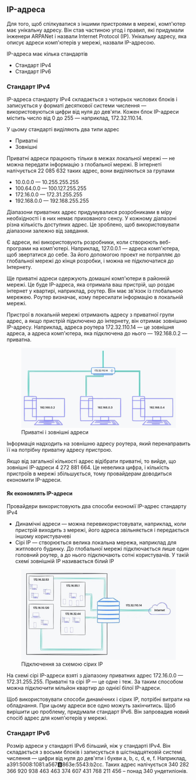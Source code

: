 ## IP-адреса

Для того, щоб спілкуватися з іншими пристроями в мережі, комп'ютер має унікальну адресу. Він став частиною угод і правил, які придумали інженери ARPANet і назвали Internet Protocol (IP). Унікальну адресу, яка описує адреси комп'ютерів у мережі, назвали IP-адресою.

IP-адреса має кілька стандартів

-   Стандарт IPv4
-   Стандарт IPv6

### Стандарт IPv4

IP-адреса стандарту IPv4 складається з чотирьох числових блоків і записується у форматі десяткової системи числення — використовуються цифри від нуля до дев'яти. Кожен блок IP-адреси містить число від 0 до 255 — наприклад, 172.32.110.14.

У цьому стандарті виділяють два типи адрес

-   Приватні
-   Зовнішні

Приватні адреси працюють тільки в межах локальної мережі — не можна передати інформацію з глобальної мережі. В інтернеті налічується 22 085 632 таких адрес, вони виділяються за групами

-   10.0.0.0 — 10.255.255.255
-   100.64.0.0 — 100.127.255.255
-   172.16.0.0 — 172.31.255.255
-   192.168.0.0 — 192.168.255.255

Діапазони приватних адрес придумувалися розробниками в міру необхідності і в них немає прихованого сенсу. У кожному діапазоні різна кількість доступних адрес. Це зроблено, щоб використовувати діапазони залежно від завдання.

Є адреси, які використовують розробники, коли створюють веб-програми на комп'ютері. Наприклад, 127.0.0.1 — адреса комп'ютера, щоб звертатися до себе. За його допомогою проект не потрапляє до глобальної мережі до кінця розробки, і можна не підключатися до Інтернету.

Ще приватні адреси одержують домашні комп'ютери в районній мережі. Це буде IP-адреса, яка отримала ваш пристрій, що роздає інтернет у квартирі, наприклад, роутер. Він має зв'язок із глобальною мережею. Роутер визначає, кому пересилати інформацію в локальній мережі.

Пристрої в локальній мережі отримають адресу з приватної групи адрес, а якщо пристрій підключено до інтернету, він отримає зовнішню IP-адресу. Наприклад, адреса роутера 172.32.110.14 — це зовнішня адреса, а адреса комп'ютера, яка підключена до нього — 192.168.0.2 — приватна.

<figure>
    <img src="./_images/image_processing-7.jpg" style="width: 700px" />
    <figcaption>Приватні і зовнішні адреси</figcaption>
</figure>

Інформація надходить на зовнішню адресу роутера, який перенаправить її на потрібну приватну адресу пристрою.

Якщо від загальної кількості адрес відібрати приватні, то вийде, що зовнішні IP-адреси 4 272 881 664. Це невелика цифра, і кількість пристроїв в мережі збільшується, тому провайдерам доводиться економити IP-адреси.

#### Як економлять IP-адреси

Провайдери використовують два способи економії IP-адрес стандарту IPv4

-   Динамічні адреси — можна перевикористовувати, наприклад, коли пристрій виходить з мережі, його адреса звільняється і передається іншому користувачеві
-   Сірі IP — створюється велика локальна мережа, наприклад для житлового будинку. До глобальної мережі підключається лише один головний роутер, а до нього підключають сотні користувачів. У такій схемі зовнішній IP називається білий IP

<figure>
    <img src="./_images/image_processing-8.jpg" style="width: 700px" />
    <figcaption>Підключення за схемою сірих IP</figcaption>
</figure>

На схемі сірі IP-адреси взяті з діапазону приватних адрес 172.16.0.0 — 172.31.255.255. Приватні та сірі IP — це одне і теж. За таким способом можна підключити мільйон квартир до однієї білої IP-адреси.

Щоб використовувати способи динамічних і сірих ІР, потрібні витрати на обладнання. При цьому адреси все одно можуть закінчитись. Щоб вирішити цю проблему, придумали стандарт IPv6. Він запровадив новий спосіб адрес для комп'ютерів у мережі.

### Стандарт IPv6

Розмір адреси у стандарті IPv6 більший, ніж у стандарті IPv4. Він складається з восьми блоків і записується в шістнадцятковій системі числення — цифри від нуля до дев'яти і букви a, b, c, d, e, f. Наприклад, a391:5008:1081:a567:b:863e:5543:b2cc. Таких адрес налічується 340 282 366 920 938 463 463 374 607 431 768 211 456 – понад 340 ундетиліонів.
